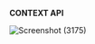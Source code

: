 **CONTEXT API**

![Screenshot (3175)](https://github.com/SkullRex001/ShoppingCart_Context/assets/122201082/5e38fe08-fc51-45d8-913d-f0665f50a5fb)

